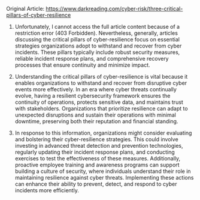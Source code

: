 Original Article: https://www.darkreading.com/cyber-risk/three-critical-pillars-of-cyber-resilience

1) Unfortunately, I cannot access the full article content because of a restriction error (403 Forbidden). Nevertheless, generally, articles discussing the critical pillars of cyber-resilience focus on essential strategies organizations adopt to withstand and recover from cyber incidents. These pillars typically include robust security measures, reliable incident response plans, and comprehensive recovery processes that ensure continuity and minimize impact.

2) Understanding the critical pillars of cyber-resilience is vital because it enables organizations to withstand and recover from disruptive cyber events more effectively. In an era where cyber threats continually evolve, having a resilient cybersecurity framework ensures the continuity of operations, protects sensitive data, and maintains trust with stakeholders. Organizations that prioritize resilience can adapt to unexpected disruptions and sustain their operations with minimal downtime, preserving both their reputation and financial standing.

3) In response to this information, organizations might consider evaluating and bolstering their cyber-resilience strategies. This could involve investing in advanced threat detection and prevention technologies, regularly updating their incident response plans, and conducting exercises to test the effectiveness of these measures. Additionally, proactive employee training and awareness programs can support building a culture of security, where individuals understand their role in maintaining resilience against cyber threats. Implementing these actions can enhance their ability to prevent, detect, and respond to cyber incidents more efficiently.